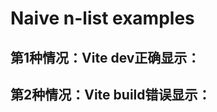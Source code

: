 # Naive n-list examples

## 第1种情况：Vite dev正确显示：

<MyList />

## 第2种情况：Vite build错误显示：

<MyList2 item1="Text1" item2="Text2" />
